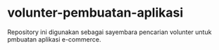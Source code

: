 # volunter-pembuatan-aplikasi
Repository ini digunakan sebagai sayembara pencarian volunter untuk pmbuatan aplikasi e-commerce.
